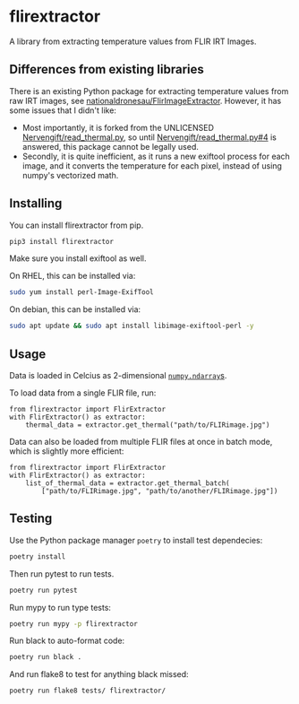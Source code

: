 # flirextractor

A library from extracting temperature values from FLIR IRT Images.

## Differences from existing libraries

There is an existing Python package for extracting temperature
values from raw IRT images, see
[nationaldronesau/FlirImageExtractor](https://github.com/nationaldronesau/FlirImageExtractor).
However, it has some issues that I didn't like:

  - Most importantly, it is forked from the UNLICENSED
    [Nervengift/read_thermal.py](https://github.com/Nervengift/read_thermal.py),
    so until
    [Nervengift/read_thermal.py#4](https://github.com/Nervengift/read_thermal.py/issues/4)
    is answered, this package cannot be legally used.
  - Secondly, it is quite inefficient, as it runs a new exiftool process
    for each image, and it converts the temperature for each pixel, instead
    of using numpy's vectorized math.

## Installing

You can install flirextractor from pip.

```bash
pip3 install flirextractor
```

Make sure you install exiftool as well.

On RHEL, this can be installed via:

```bash
sudo yum install perl-Image-ExifTool
```

On debian, this can be installed via:

```bash
sudo apt update && sudo apt install libimage-exiftool-perl -y
```

## Usage

Data is loaded in Celcius as 2-dimensional
[`numpy.ndarray`s](https://docs.scipy.org/doc/numpy/reference/generated/numpy.ndarray.html).

To load data from a single FLIR file, run:

```python3
from flirextractor import FlirExtractor
with FlirExtractor() as extractor:
    thermal_data = extractor.get_thermal("path/to/FLIRimage.jpg")
```

Data can also be loaded from multiple FLIR files at once in batch mode,
which is slightly more efficient:

```python3
from flirextractor import FlirExtractor
with FlirExtractor() as extractor:
    list_of_thermal_data = extractor.get_thermal_batch(
        ["path/to/FLIRimage.jpg", "path/to/another/FLIRimage.jpg"])
```

## Testing

Use the Python package manager `poetry` to install test dependecies:

```bash
poetry install
```

Then run pytest to run tests.

```bash
poetry run pytest
```

Run mypy to run type tests:

```bash
poetry run mypy -p flirextractor
```

Run black to auto-format code:

```bash
poetry run black .
```

And run flake8 to test for anything black missed:

```bash
poetry run flake8 tests/ flirextractor/
```
